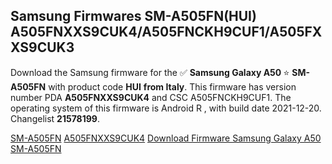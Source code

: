 <h2>Samsung Firmwares SM-A505FN(HUI) A505FNXXS9CUK4/A505FNCKH9CUF1/A505FXXS9CUK3</h2>
Download the Samsung firmware for the ✅ <strong>Samsung Galaxy A50 </strong> ⭐ <strong>SM-A505FN</strong> with product code <strong>HUI</strong> <strong> from Italy</strong>. This firmware has version number PDA <strong>A505FNXXS9CUK4</strong> and CSC A505FNCKH9CUF1. The operating system of this firmware is Android R , with build date 2021-12-20. Changelist <strong>21578199</strong>.


[SM-A505FN](https://samfirm.shop/samsung/model/SM-A505FN)
[A505FNXXS9CUK4](https://samfirm.shop/samsung/pda/A505FNXXS9CUK4)
[Download Firmware Samsung Galaxy A50 SM-A505FN](https://samfirm.shop/samsung/firmware/483578)
